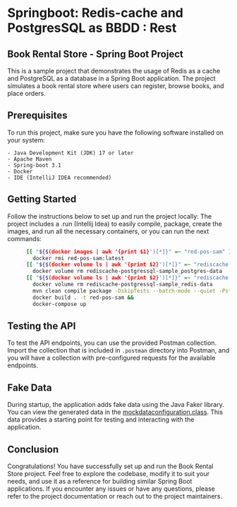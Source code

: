 # Springboot: Redis-cache and PostgresSQL as BBDD : Rest

## Book Rental Store - Spring Boot Project

This is a sample project that demonstrates the usage of Redis as a cache and PostgreSQL as a database in a Spring Boot application. The
project simulates a book rental store where users can register, browse books, and place orders.

## Prerequisites

To run this project, make sure you have the following software installed on your system:

```
- Java Development Kit (JDK) 17 or later
- Apache Maven
- Spring-boot 3.1
- Docker
- IDE (IntelliJ IDEA recommended)
```

## Getting Started

Follow the instructions below to set up and run the project locally:
The project includes a .run (Intellij Idea) to easily compile, package, create the images, and run all the necessary containers, or you can
run the next commands:

```bash
      [[ "${$(docker images | awk '{print $1}')[*]}" =~ "red-pos-sam" ]] && 
        docker rmi red-pos-sam:latest
      [[ "${$(docker volume ls | awk '{print $2}')[*]}" =~ "rediscache-postgressql-sample_postgres-data" ]] && 
        docker volume rm rediscache-postgressql-sample_postgres-data
      [[ "${$(docker volume ls | awk '{print $2}')[*]}" =~ "rediscache-postgressql-sample_redis-data" ]] &&
        docker volume rm rediscache-postgressql-sample_redis-data
        mvn clean compile package -DskipTests --batch-mode --quiet -Pstandalone && 
        docker build . -t red-pos-sam && 
        docker-compose up
```

## Testing the API

To test the API endpoints, you can use the provided Postman collection. Import the collection that is included in `.postman` directory into
Postman, and you will have a collection with pre-configured requests for the available endpoints.

## Fake Data

During startup, the application adds fake data using the Java Faker library. You can view the generated data in the
[mockdataconfiguration.class](https://github.com/Javi3Code/springboot-samples/blob/main/rediscache-postgressql-sample/src/main/java/org/jeycode/samples/MockDataConfiguration.java).
This data provides a starting point for testing and interacting with the application.

## Conclusion

Congratulations! You have successfully set up and run the Book Rental Store project. Feel free to explore the codebase, modify it to suit
your needs, and use it as a reference for building similar Spring Boot applications. If you encounter any issues or have any questions,
please refer to the project documentation or reach out to the project maintainers.